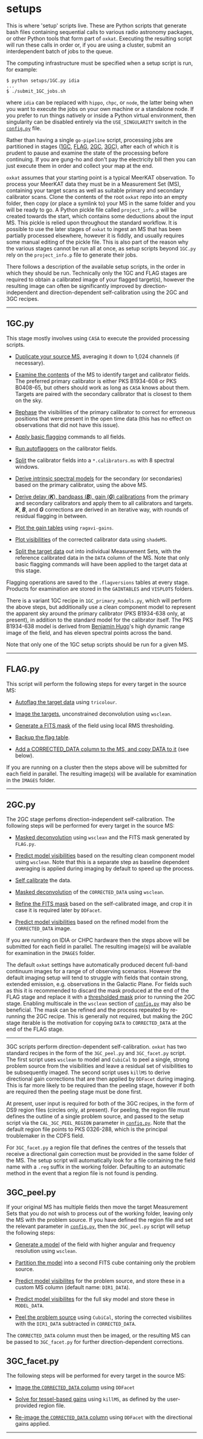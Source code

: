 # setups

This is where 'setup' scripts live. These are Python scripts that generate bash files containing sequential calls to various radio astronomy packages, or other Python tools that form part of `oxkat`. Executing the resulting script will run these calls in order or, if you are using a cluster, submit an interdependent batch of jobs to the queue.

The computing infrastructure must be specified when a setup script is run, for example:

```
$ python setups/1GC.py idia
...
$ ./submit_1GC_jobs.sh
```

where `idia` can be replaced with `hippo`, `chpc`, or `node`, the latter being when you want to execute the jobs on your own machine or a standalone node. If you prefer to run things natively or inside a Python virtual environment, then singularity can be disabled entirely via the `USE_SINGULARITY` switch in the [`config.py`](oxkat/config.py) file.

Rather than having a single `go-pipeline` script, processing jobs are partitioned in stages ([1GC](README.md#1gcpy), [FLAG](README.md#flagpy), [2GC](README.md#2gcpy), [3GC](README.md#3gcpy)), after each of which it is prudent to pause and examine the state of the processing before continuing. If you are gung-ho and don't pay the electricity bill then you can just execute them in order and collect your map at the end.

`oxkat` assumes that your starting point is a typical MeerKAT observation. To process your MeerKAT data they must be in a Measurement Set (MS), containing your target scans as well as suitable primary and secondary calibrator scans. Clone the contents of the root `oxkat` repo into an empty folder, then copy (or place a symlink to) your MS in the same folder and you will be ready to go. A Python pickle file called `project_info.p` will be created towards the start, which contains some deductions about the input MS. This pickle is relied upon throughout the standard workflow. It is possible to use the later stages of `oxkat` to ingest an MS that has been partially processed elsewhere, however it is fiddly, and usually requires some manual editing of the pickle file. This is also part of the reason why the various stages cannot be run all at once, as setup scripts beyond `1GC.py` rely on the `project_info.p` file to generate their jobs.

There follows a description of the available setup scripts, in the order in which they should be run. Technically only the 1GC and FLAG stages are required to obtain a calibrated image of your flagged target(s), however the resulting image can often be significantly improved by direction-independent and direction-dependent self-calibration using the 2GC and 3GC recipes.

---

## 1GC.py

This stage mostly involves using `CASA` to execute the provided processing scripts. 

* [Duplicate your source MS](), averaging it down to 1,024 channels (if necessary).	

* [Examine the contents]() of the MS to identify target and calibrator fields. The preferred primary calibrator is either PKS B1934-608 or PKS B0408-65, but others should work as long as `CASA` knows about them. Targets are paired with the secondary calibrator that is closest to them on the sky.

* [Rephase]() the visibilities of the primary calibrator to correct for erroneous positions that were present in the open time data (this has no effect on observations that did not have this issue).

* [Apply basic flagging]() commands to all fields.

* [Run autoflaggers]() on the calibrator fields.

* [Split]() the calibrator fields into a `*.calibrators.ms` with 8 spectral windows.

* [Derive intrinsic spectral models]() for the secondary (or secondaries) based on the primary calibrator, using the above MS.

* [Derive delay (***K***), bandpass (***B***), gain (***G***) calibrations]() from the primary and secondary calibrators and apply them to all calibrators and targets. ***K***, ***B***, and ***G*** corrections are derived in an iterative way, with rounds of residual flagging in between.

* [Plot the gain tables]() using `ragavi-gains`.

* [Plot visibilities]() of the corrected calibrator data using `shadeMS`.

* [Split the target data]() out into individual Measurement Sets, with the reference calibrated data in the `DATA` column of the MS. Note that only basic flagging commands will have been applied to the target data at this stage.

Flagging operations are saved to the `.flagversions` tables at every stage. Products for examination are stored in the `GAINTABLES` and `VISPLOTS` folders.

There is a variant 1GC recipe in `1GC_primary_models.py`, which will perform the above steps, but additionally use a clean component model to represent the apparent sky around the primary calibrator (PKS B1934-638 only, at present), in addition to the standard model for the calibrator itself. The PKS B1934-638 model is derived from [Benjamin Hugo](https://github.com/bennahugo)'s high dynamic range image of the field, and has eleven spectral points across the band.

Note that only one of the 1GC setup scripts should be run for a given MS.

---

## FLAG.py

This script will perform the following steps for every target in the source MS:

* [Autoflag the target data]() using `tricolour`.

* [Image the targets](), unconstrained deconvolution using `wsclean`.

* [Generate a FITS mask]() of the field using local RMS thresholding.

* [Backup the flag table]().

* [Add a CORRECTED_DATA column to the MS, and copy DATA to it]() (see below).

If you are running on a cluster then the steps above will be submitted for each field in parallel. The resulting image(s) will be available for examination in the `IMAGES` folder.

---

## 2GC.py

The 2GC stage perfoms direction-independent self-calibration. The following steps will be performed for every target in the source MS:

* [Masked deconvolution]() using `wsclean` and the FITS mask generated by `FLAG.py`.

* [Predict model visibilities]() based on the resulting clean component model using `wsclean`. Note that this is a separate step as baseline dependent averaging is applied during imaging by default to speed up the process.

* [Self calibrate]() the data.

* [Masked deconvolution]() of the `CORRECTED_DATA` using `wsclean`.

* [Refine the FITS mask]() based on the self-calibrated image, and crop it in case it is required later by `DDFacet`.

* [Predict model visibilities]() based on the refined model from the `CORRECTED_DATA` image.

If you are running on IDIA or CHPC hardware then the steps above will be submitted for each field in parallel. The resulting image(s) will be available for examination in the `IMAGES` folder.

The default `oxkat` settings have automatically produced decent full-band continuum images for a range of of observing scenarios. However the default imaging setup will tend to struggle with fields that contain strong, extended emission, e.g. observations in the Galactic Plane. For fields such as this it is recommended to discard the mask produced at the end of the FLAG stage and replace it with a [thresholded mask](https://github.com/IanHeywood/oxkat/blob/master/tools/make_threshold_mask.py) prior to running the 2GC stage. Enabling multiscale in the `wsclean` section of [`config.py`](oxkat/config.py) may also be beneficial. The mask can be refined and the process repeated by re-running the 2GC recipe. This is generally not required, but making the 2GC stage iterable is the motivation for copying `DATA` to `CORRECTED_DATA` at the end of the FLAG stage.

---

3GC scripts perform direction-dependent self-calibration. `oxkat` has two standard recipes in the form of the `3GC_peel.py` and `3GC_facet.py` script. The first script uses `wsclean` to model and `CubiCal` to peel a single, strong problem source from the visibilities and leave a residual set of visibilities to be subsequently imaged. The second script uses `killMS` to derive directional gain corrections that are then applied by `DDFacet` during imaging. This  is far more likely to be required than the peeling stage, however if both are required then the peeling stage must be done first.

At present, user input is required for both of the 3GC recipes, in the form of DS9 region files (circles only, at present). For peeling, the region file must defines the outline of a single problem source, and passed to the setup script via the `CAL_3GC_PEEL_REGION` parameter in [`config.py`](oxkat/config.py). Note that the default region file points to PKS 0326-288, which is the principal troublemaker in the CDFS field.

For `3GC_facet.py` a region file that defines the centres of the tessels that receive a directional gain correction must be provided in the same folder of the MS. The setup script will automatically look for a file containing the field name with a `.reg` suffix in the working folder. Defaulting to an automatic method in the event that a region file is not found is pending.

## 3GC_peel.py

If your original MS has multiple fields then move the target Measurement Sets that you do not wish to process out of the working folder, leaving only the MS with the problem source. If you have defined the region file and set the relevant parameter in [`config.py`](oxkat/config.py), then the `3GC_peel.py` script will setup the following steps:

* [Generate a model]() of the field with higher angular and frequency resolution using `wsclean`.

* [Partition the model]() into a second FITS cube containing only the problem source.

* [Predict model visibilites]() for the problem source, and store these in a custom MS column (default name: `DIR1_DATA`).

* [Predict model visibilites]() for the full sky model and store these in `MODEL_DATA`.

* [Peel the problem source]() using `CubiCal`, storing the corrected visibilites with the `DIR1_DATA` subtracted in `CORRECTED_DATA`.

The `CORRECTED_DATA` column must then be imaged, or the resulting MS can be passed to `3GC_facet.py` for further direction-dependent corrections.

## 3GC_facet.py

The following steps will be performed for every target in the source MS:

* [Image the `CORRECTED_DATA` column]() using `DDFacet`

* [Solve for tessel-based gains]() using `killMS`, as defined by the user-provided region file.

* [Re-image the `CORRECTED_DATA` column]() using `DDFacet` with the directional gains applied.

---

